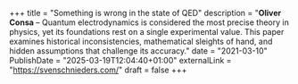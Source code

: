 +++
title = "Something is wrong in the state of QED"
description = "**Oliver Consa** – Quantum electrodynamics is considered the most precise theory in physics, yet its foundations rest on a single experimental value. This paper examines historical inconsistencies, mathematical sleights of hand, and hidden assumptions that challenge its accuracy."
date = "2021-03-10"
PublishDate = "2025-03-19T12:04:40+01:00" 
externalLink = "https://svenschnieders.com/"
draft = false
+++

